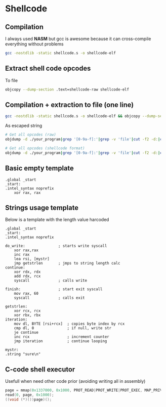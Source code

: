 # Shellcode

## Compilation

I always used **NASM** but gcc is awesome because it can cross-compile everything without problems <br>

```bash
gcc -nostdlib -static shellcode.s -o shellcode-elf
```

## Extract shell code opcodes

To file 

```bash
objcopy --dump-section .text=shellcode-raw shellcode-elf
``` 


## Compilation + extraction to file (one line)

```bash
gcc -nostdlib -static shellcode.s -o shellcode-elf && objcopy --dump-section .text=shellcode-raw shellcode-elf
```

As escaped string
```bash
# Get all opcodes (raw)
objdump -d ./your_program|grep '[0-9a-f]:'|grep -v 'file'|cut -f2 -d:|cut -f1-6 -d' '|tr -s ' '|tr '\t' ' '|sed 's/ $//g'|paste -d '' -s |sed 's/^/"/'|sed 's/$/"/g'

# Get all opcodes (shellcode format)
objdump -d ./your_program|grep '[0-9a-f]:'|grep -v 'file'|cut -f2 -d:|cut -f1-6 -d' '|tr -s ' '|tr '\t' ' '|sed 's/ $//g'|sed 's/ /\\x/g'|paste -d '' -s |sed 's/^/"/'|sed 's/$/"/g'
 ```

## Basic empty template

```assembly
.global _start
_start:
.intel_syntax noprefix
    xor rax, rax
```

## Strings usage template

Below is a template with the length value harcoded
```assembly
.global _start
_start:
.intel_syntax noprefix 

do_write:               ; starts write syscall
    xor rax,rax             
    inc rax
    lea rsi, [mystr]
    jmp getstrlen       ; jmps to string length calc
continue:
    xor rdx, rdx 
    add rdx, rcx
    syscall             ; calls write

finish:                 ; start exit syscall
    mov rax, 60
    syscall             ; calls exit

getstrlen:
    xor rcx, rcx
    xor rbx, rbx
iteration:
    mov dl, BYTE [rsi+rcx]  ; copies byte index by rcx
    cmp dl, 0               ; if null, write str
    je continue
    inc rcx                 ; increment counter
    jmp iteration           ; continue looping

mystr:
.string "sure\n"
```

## C-code shell executor

Usefull when need other code prior (avoiding writing all in assembly)

```c
page = mmap(0x1337000, 0x1000, PROT_READ|PROT_WRITE|PROT_EXEC, MAP_PRIVATE|MAP_ANON, 0,0);
read(0, page, 0x1000);
((void (*)())page)();
```

